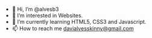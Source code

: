 - 👋 Hi, I’m @alvesb3
- 👀 I’m interested in Websites.
- 🌱 I’m currently learning HTML5, CSS3 and Javascript.
- 📫 How to reach me davialvesskinny@gmail.com






<!---
alvesb3/alvesb3 is a ✨ special ✨ repository because its `README.md` (this file) appears on your GitHub profile.
You can click the Preview link to take a look at your changes.
--->
